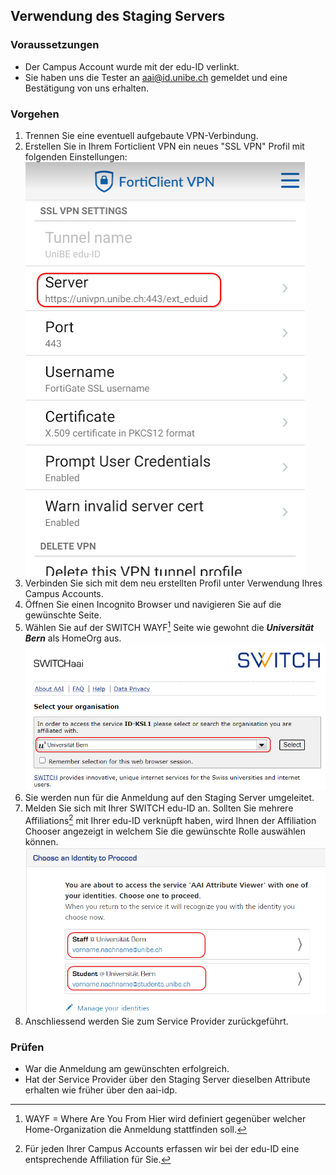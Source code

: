 ## Verwendung des Staging Servers

### Voraussetzungen
* Der Campus Account wurde mit der edu-ID verlinkt.
* Sie haben uns die Tester an aai@id.unibe.ch gemeldet und eine Bestätigung von uns erhalten.

### Vorgehen
1. Trennen Sie eine eventuell aufgebaute VPN-Verbindung.
2. Erstellen Sie in Ihrem Forticlient VPN ein neues "SSL VPN" Profil mit folgenden Einstellungen:
![VPN Profil Android](./img/vpn_profile_android.png)
3. Verbinden Sie sich mit dem neu erstellten Profil unter Verwendung Ihres Campus Accounts.
4. Öffnen Sie einen Incognito Browser und navigieren Sie auf die gewünschte Seite.
5. Wählen Sie auf der SWITCH WAYF[^1] Seite wie gewohnt die ***Universität Bern*** als HomeOrg aus.
![VPN Profil Android](./img/aai_wayf.png)
6. Sie werden nun für die Anmeldung auf den Staging Server umgeleitet.
7. Melden Sie sich mit Ihrer SWITCH edu-ID an.
Sollten Sie mehrere Affiliations[^2] mit Ihrer edu-ID verknüpft haben, wird Ihnen der Affiliation Chooser angezeigt in welchem Sie die gewünschte Rolle auswählen können.
![Affiliation Chooser](./img/affiliation_chooser.png)
8. Anschliessend werden Sie zum Service Provider zurückgeführt.

### Prüfen
* War die Anmeldung am gewünschten erfolgreich.
* Hat der Service Provider über den Staging Server dieselben Attribute erhalten wie früher über den aai-idp.


[^1]:
    WAYF = Where Are You From
    Hier wird definiert gegenüber welcher Home-Organization die Anmeldung stattfinden soll.
[^2]: Für jeden Ihrer Campus Accounts erfassen wir bei der edu-ID eine entsprechende Affiliation für Sie.